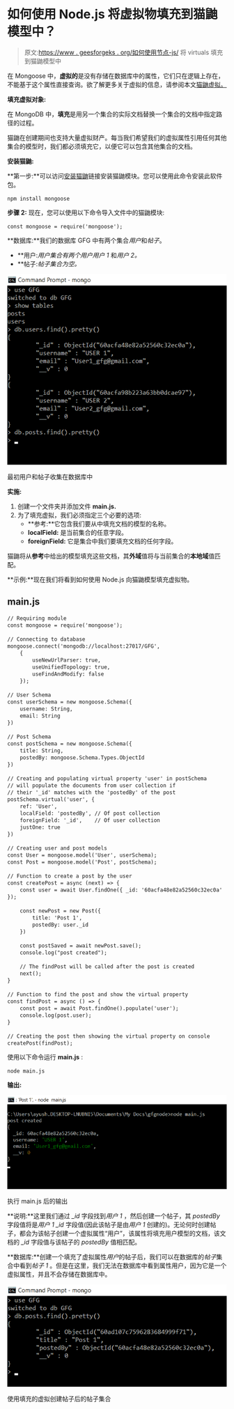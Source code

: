 # 如何使用 Node.js 将虚拟物填充到猫鼬模型中？

> 原文:[https://www . geesforgeks . org/如何使用节点-js/](https://www.geeksforgeeks.org/how-to-populate-virtuals-to-a-mongoose-model-using-node-js/) 将 virtuals 填充到猫鼬模型中

在 Mongoose 中，**虚拟的**是没有存储在数据库中的属性，它们只在逻辑上存在，不能基于这个属性直接查询。欲了解更多关于虚拟的信息，请参阅本文[猫鼬虚拟。](https://www.geeksforgeeks.org/mongoose-virtuals/)

**填充虚拟对象:**

在 MongoDB 中，**填充**是用另一个集合的实际文档替换一个集合的文档中指定路径的过程。

猫鼬在创建期间也支持大量虚拟财产。每当我们希望我们的虚拟属性引用任何其他集合的模型时，我们都必须填充它，以便它可以包含其他集合的文档。

**安装猫鼬:**

**第一步:**可以访问[安装猫鼬](https://www.npmjs.com/package/mongoose)链接安装猫鼬模块。您可以使用此命令安装此软件包。

```
npm install mongoose
```

**步骤 2:** 现在，您可以使用以下命令导入文件中的猫鼬模块:

```
const mongoose = require('mongoose');
```

**数据库:**我们的数据库 GFG 中有两个集合*用户*和*帖子*。

*   **用户:***用户*集合有两个用户*用户 1* 和*用户 2。*
*   **帖子:***帖子*集合为空*。*

![](img/3d9cad5b17784af87ad0b400b578b0d8.png)

最初用户和帖子收集在数据库中

**实施:**

1.  创建一个文件夹并添加文件 **main.js.**
2.  为了填充虚拟，我们必须指定三个必要的选项:
    *   **参考:**它包含我们要从中填充文档的模型的名称。
    *   **localField:** 是当前集合的任意字段。
    *   **foreignField:** 它是集合中我们要填充文档的任何字段。

猫鼬将从**参考**中给出的模型填充这些文档，其**外域**值将与当前集合的**本地域**值匹配。

**示例:**现在我们将看到如何使用 Node.js 向猫鼬模型填充虚拟物。

## main.js

```
// Requiring module
const mongoose = require('mongoose');

// Connecting to database
mongoose.connect('mongodb://localhost:27017/GFG',
    {
        useNewUrlParser: true,
        useUnifiedTopology: true,
        useFindAndModify: false
    });

// User Schema
const userSchema = new mongoose.Schema({
    username: String,
    email: String
})

// Post Schema
const postSchema = new mongoose.Schema({
    title: String,
    postedBy: mongoose.Schema.Types.ObjectId
})

// Creating and populating virtual property 'user' in postSchema
// will populate the documents from user collection if 
// their '_id' matches with the 'postedBy' of the post
postSchema.virtual('user', {
    ref: 'User',
    localField: 'postedBy', // Of post collection
    foreignField: '_id',    // Of user collection
    justOne: true
})

// Creating user and post models 
const User = mongoose.model('User', userSchema);
const Post = mongoose.model('Post', postSchema);

// Function to create a post by the user
const createPost = async (next) => {
    const user = await User.findOne({ _id: '60acfa48e82a52560c32ec0a' });

    const newPost = new Post({
        title: 'Post 1',
        postedBy: user._id
    })

    const postSaved = await newPost.save();
    console.log("post created");

    // The findPost will be called after the post is created
    next();
}

// Function to find the post and show the virtual property
const findPost = async () => {
    const post = await Post.findOne().populate('user');
    console.log(post.user);
}

// Creating the post then showing the virtual property on console
createPost(findPost);
```

使用以下命令运行 **main.js** :

```
node main.js
```

**输出:**

![](img/0e4c3a64b92ebb89e4083ee142844075.png)

执行 main.js 后的输出

**说明:**这里我们通过 *_id* 字段找到*用户 1* ，然后创建一个帖子，其 *postedBy* 字段值将是*用户 1 _id* 字段值(因此该帖子是由*用户 1* 创建的)。无论何时创建帖子，都会为该帖子创建一个虚拟属性“用户”，该属性将填充用户模型的文档，该文档的 *_id* 字段值与该帖子的 *postedBy* 值相匹配。

**数据库:**创建一个填充了虚拟属性*用户*的帖子后，我们可以在数据库的*帖子*集合中看到*帖子 1* 。但是在这里，我们无法在数据库中看到属性用户，因为它是一个虚拟属性，并且不会存储在数据库中。

![](img/010d0bd6378cad3ea934b4899f6d4ed4.png)

使用填充的虚拟创建帖子后的帖子集合